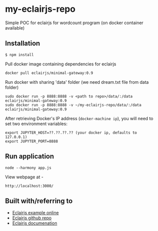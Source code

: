 # my-eclairjs-repo

Simple POC for eclairjs for wordcount program (on docker container available)

## Installation

```
$ npm install
```

Pull docker image containing dependencies for eclairjs

```
docker pull eclairjs/minimal-gateway:0.9
```
Run docker with sharing 'data' folder (we need dream.txt file from data folder)

```
sudo docker run -p 8888:8888 -v <path to repo>/data/:/data eclairjs/minimal-gateway:0.9
sudo docker run -p 8888:8888 -v ~/my-eclairjs-repo/data/:/data eclairjs/minimal-gateway:0.9
```
After retrieving Docker's IP address (```docker-machine ip```), you will need to set two environment variables:

```
export JUPYTER_HOST=??.??.??.?? (your docker ip, defaults to 127.0.0.1)
export JUPYTER_PORT=8888
```

## Run application

```
node --harmony app.js
```
View webpage at - 

```
http://localhost:3000/
```
## Built with/referring to

* [Eclairjs example online](http://www.techglows.com/write-your-first-node-js-express-app-with-eclairjs/)
* [Eclairjs github repo](https://github.com/EclairJS/eclairjs)
* [Eclairjs documenation](https://eclairjs.github.io/)


